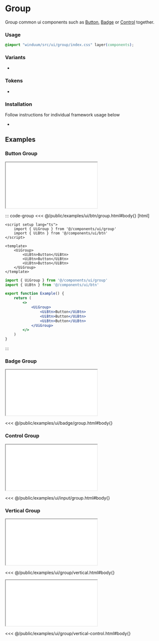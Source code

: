 # Group

Group common ui components such as [Button](/docs/ui/button), [Badge](/docs/ui/badge) or [Control](/docs/ui/control) together.

<ViewSourceGh href="https://github.com/winduum/winduum/blob/main/src/ui/group" />

### Usage

```css
@import "winduum/src/ui/group/index.css" layer(components);
```

### Variants
* <LinkGh name="default" path="ui/group" />
  
### Tokens
* <LinkGh name="vertical" path="ui/group" />

### Installation
Follow instructions for individual framework usage below

* <LinkGh name="winduum" url="https://github.com/winduum/winduum/blob/main/src/ui/group" />

## Examples

### Button Group

<iframe onload="this.style.visibility = 'visible';" src="/examples/ui/btn/group.html"></iframe>

::: code-group
<<< @/public/examples/ui/btn/group.html#body{} [html]
```vue
<script setup lang="ts">
    import { UiGroup } from '@/components/ui/group'
    import { UiBtn } from '@/components/ui/btn'
</script>

<template>
    <UiGroup>
        <UiBtn>Button</UiBtn>
        <UiBtn>Button</UiBtn>
        <UiBtn>Button</UiBtn>
    </UiGroup>
</template>
```
```jsx
import { UiGroup } from '@/components/ui/group'
import { UiBtn } from '@/components/ui/btn'

export function Example() {
    return (
        <>
            <UiGroup>
                <UiBtn>Button</UiBtn>
                <UiBtn>Button</UiBtn>
                <UiBtn>Button</UiBtn>
            </UiGroup>
        </>
    )
}
```
:::

### Badge Group

<iframe onload="this.style.visibility = 'visible';" src="/examples/ui/badge/group.html"></iframe>

<<< @/public/examples/ui/badge/group.html#body{}

### Control Group

<iframe onload="this.style.visibility = 'visible';" src="/examples/ui/input/group.html"></iframe>

<<< @/public/examples/ui/input/group.html#body{}

### Vertical Group

<iframe onload="this.style.visibility = 'visible';" src="/examples/ui/group/vertical.html"></iframe>

<<< @/public/examples/ui/group/vertical.html#body{}

<iframe onload="this.style.visibility = 'visible';" src="/examples/ui/group/vertical-control.html"></iframe>

<<< @/public/examples/ui/group/vertical-control.html#body{}
